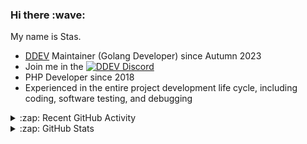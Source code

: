 <h3>Hi there :wave:</h3>

My name is Stas.

- [DDEV](https://github.com/ddev/ddev) Maintainer (Golang Developer) since Autumn 2023
- Join me in the [![DDEV Discord](https://img.shields.io/discord/664580571770388500?logo=discord&logoColor=%23fff&label=DDEV%20Discord&link=https%3A%2F%2Fddev.com%2Fs%2Fdiscord)](https://ddev.com/s/discord)
- PHP Developer since 2018
- Experienced in the entire project development life cycle, including coding, software testing, and debugging

<details>
  <summary>:zap: Recent GitHub Activity</summary>

<!--RECENT_ACTIVITY:start-->
1. 💬 Commented on [#7346](https://github.com/ddev/ddev/issues/7346#issuecomment-2923949570) in [ddev/ddev](https://github.com/ddev/ddev)<br>
2. 💬 Commented on [#48](https://github.com/ddev/ddev-redis/issues/48#issuecomment-2923378035) in [ddev/ddev-redis](https://github.com/ddev/ddev-redis)<br>
3. ✌️ Released [v2.7.2: Archive add-on](https://github.com/ddev/ddev-redis-7/releases/tag/v2.7.2) in [ddev/ddev-redis-7](https://github.com/ddev/ddev-redis-7)<br>
4. ✔️ Closed issue [#36](https://github.com/ddev/ddev-redis-7/issues/36) in [ddev/ddev-redis-7](https://github.com/ddev/ddev-redis-7)<br>
5. 🎉 Merged PR [#37](https://github.com/ddev/ddev-redis-7/pull/37) in [ddev/ddev-redis-7](https://github.com/ddev/ddev-redis-7)<br>
6. 💪 Opened PR [#37](https://github.com/ddev/ddev-redis-7/pull/37) in [ddev/ddev-redis-7](https://github.com/ddev/ddev-redis-7)<br>
7. ✌️ Released [v2.1.0: Swappable Backends](https://github.com/ddev/ddev-redis/releases/tag/v2.1.0) in [ddev/ddev-redis](https://github.com/ddev/ddev-redis)<br>
8. 💬 Commented on [#33](https://github.com/ddev/ddev-redis/issues/33#issuecomment-2923074353) in [ddev/ddev-redis](https://github.com/ddev/ddev-redis)<br>
9. ✔️ Closed issue [#33](https://github.com/ddev/ddev-redis/issues/33) in [ddev/ddev-redis](https://github.com/ddev/ddev-redis)<br>
10. 💬 Commented on [#20](https://github.com/ddev/ddev-redis/issues/20#issuecomment-2923068055) in [ddev/ddev-redis](https://github.com/ddev/ddev-redis)<br>
11. ✔️ Closed issue [#20](https://github.com/ddev/ddev-redis/issues/20) in [ddev/ddev-redis](https://github.com/ddev/ddev-redis)<br>
12. ✔️ Closed issue [#48](https://github.com/ddev/ddev-redis/issues/48) in [ddev/ddev-redis](https://github.com/ddev/ddev-redis)<br>
13. 🎉 Merged PR [#49](https://github.com/ddev/ddev-redis/pull/49) in [ddev/ddev-redis](https://github.com/ddev/ddev-redis)<br>
14. 💪 Opened PR [#49](https://github.com/ddev/ddev-redis/pull/49) in [ddev/ddev-redis](https://github.com/ddev/ddev-redis)<br>
15. ✔️ Closed issue [#28](https://github.com/ddev/ddev-redis/issues/28) in [ddev/ddev-redis](https://github.com/ddev/ddev-redis)<br>
16. ✔️ Closed issue [#32](https://github.com/ddev/ddev-redis/issues/32) in [ddev/ddev-redis](https://github.com/ddev/ddev-redis)<br>
17. 🎉 Merged PR [#42](https://github.com/ddev/ddev-redis/pull/42) in [ddev/ddev-redis](https://github.com/ddev/ddev-redis)<br>
18. ✌️ Released [v1.4.2](https://github.com/ddev/ddev-ioncube/releases/tag/v1.4.2) in [ddev/ddev-ioncube](https://github.com/ddev/ddev-ioncube)<br>
19. ✔️ Closed issue [#69](https://github.com/ddev/ddev-ioncube/issues/69) in [ddev/ddev-ioncube](https://github.com/ddev/ddev-ioncube)<br>
20. 🎉 Merged PR [#70](https://github.com/ddev/ddev-ioncube/pull/70) in [ddev/ddev-ioncube](https://github.com/ddev/ddev-ioncube)<br>
<!--RECENT_ACTIVITY:end-->

</details>

<details>
  <summary>:zap: GitHub Stats</summary>

  <picture>
    <source
      srcset="https://github-readme-stats.vercel.app/api?username=stasadev&show_icons=true&count_private=true&include_all_commits=true&hide_border=true&theme=tokyonight"
      media="(prefers-color-scheme: dark)"
    />
    <source
      srcset="https://github-readme-stats.vercel.app/api?username=stasadev&show_icons=true&count_private=true&include_all_commits=true&hide_border=true"
      media="(prefers-color-scheme: light), (prefers-color-scheme: no-preference)"
    />
    <img src="https://github-readme-stats.vercel.app/api?username=stasadev&show_icons=true&count_private=true&include_all_commits=true&hide_border=true" />
  </picture>

</details>
